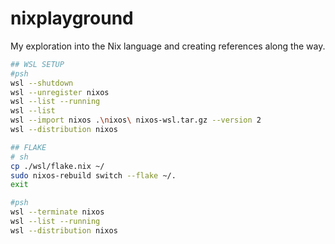 # nixplayground
My exploration into the Nix language and creating references along the way.

```sh
## WSL SETUP
#psh
wsl --shutdown
wsl --unregister nixos
wsl --list --running
wsl --list
wsl --import nixos .\nixos\ nixos-wsl.tar.gz --version 2
wsl --distribution nixos

## FLAKE
# sh
cp ./wsl/flake.nix ~/
sudo nixos-rebuild switch --flake ~/.
exit

#psh
wsl --terminate nixos
wsl --list --running
wsl --distribution nixos
```